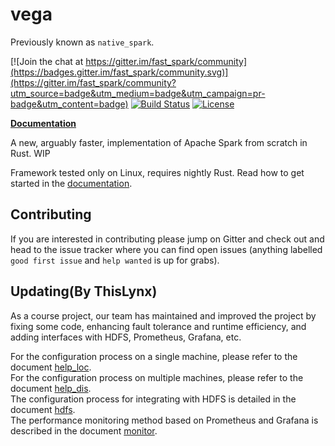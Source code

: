 # vega

Previously known as `native_spark`.

[![Join the chat at https://gitter.im/fast_spark/community](https://badges.gitter.im/fast_spark/community.svg)](https://gitter.im/fast_spark/community?utm_source=badge&utm_medium=badge&utm_campaign=pr-badge&utm_content=badge)
[![Build Status](https://travis-ci.org/rajasekarv/native_spark.svg?branch=master)](https://travis-ci.org/rajasekarv/native_spark)
[![License](https://img.shields.io/badge/License-Apache%202.0-blue.svg)](https://opensource.org/licenses/Apache-2.0)

**[Documentation](https://rajasekarv.github.io/vega/)**

A new, arguably faster, implementation of Apache Spark from scratch in Rust. WIP

Framework tested only on Linux, requires nightly Rust. Read how to get started in the [documentation](https://rajasekarv.github.io/vega/chapter_1.html).

## Contributing

If you are interested in contributing please jump on Gitter and check out and head to the issue tracker where you can find open issues (anything labelled `good first issue` and `help wanted` is up for grabs).

## Updating(By ThisLynx)
As a course project, our team has maintained and improved the project by fixing some code, enhancing fault tolerance and runtime efficiency, and adding interfaces with HDFS, Prometheus, Grafana, etc.

For the configuration process on a single machine, please refer to the document [help_loc](./user_guide/src/chapter_2.md).   
For the configuration process on multiple machines, please refer to the document [help_dis](./user_guide/src/chapter_3.md).    
The configuration process for integrating with HDFS is detailed in the document [hdfs](./user_guide/src/chapter_4.md).    
The performance monitoring method based on Prometheus and Grafana is described in the document [monitor](./user_guide/src/chapter_5.md).   


